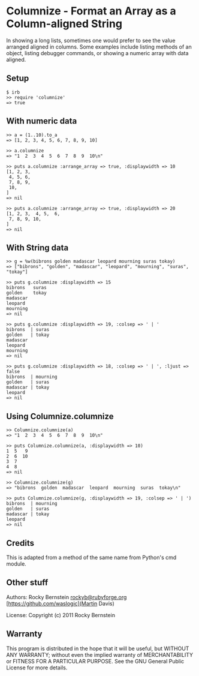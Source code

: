 Columnize - Format an Array as a Column-aligned String
============================================================================

In showing a long lists, sometimes one would prefer to see the value
arranged aligned in columns. Some examples include listing methods of
an object, listing debugger commands, or showing a numeric array with data
aligned.

Setup
-----

    $ irb
    >> require 'columnize'
    => true

With numeric data
-----------------

    >> a = (1..10).to_a
    => [1, 2, 3, 4, 5, 6, 7, 8, 9, 10]

    >> a.columnize
    => "1  2  3  4  5  6  7  8  9  10\n"

    >> puts a.columnize :arrange_array => true, :displaywidth => 10
    [1, 2, 3,
     4, 5, 6,
     7, 8, 9,
     10,
    ]
    => nil

    >> puts a.columnize :arrange_array => true, :displaywidth => 20
    [1, 2, 3,  4, 5,  6,
     7, 8, 9, 10,
    ]
    => nil

With String data
----------------

    >> g = %w(bibrons golden madascar leopard mourning suras tokay)
    => ["bibrons", "golden", "madascar", "leopard", "mourning", "suras", "tokay"]

    >> puts g.columnize :displaywidth => 15
    bibrons   suras
    golden    tokay
    madascar
    leopard
    mourning
    => nil

    >> puts g.columnize :displaywidth => 19, :colsep => ' | '
    bibrons  | suras
    golden   | tokay
    madascar
    leopard
    mourning
    => nil

    >> puts g.columnize :displaywidth => 18, :colsep => ' | ', :ljust => false
    bibrons  | mourning
    golden   | suras
    madascar | tokay
    leopard
    => nil

Using Columnize.columnize
-------------------------

    >> Columnize.columnize(a)
    => "1  2  3  4  5  6  7  8  9  10\n"

    >> puts Columnize.columnize(a, :displaywidth => 10)
    1  5   9
    2  6  10
    3  7
    4  8
    => nil

    >> Columnize.columnize(g)
    => "bibrons  golden  madascar  leopard  mourning  suras  tokay\n"

    >> puts Columnize.columnize(g, :displaywidth => 19, :colsep => ' | ')
    bibrons  | mourning
    golden   | suras
    madascar | tokay
    leopard
    => nil


Credits
-------

This is adapted from a method of the same name from Python's cmd module.

Other stuff
-----------

Authors:   Rocky Bernstein <rockyb@rubyforge.org>
           [https://github.com/waslogic](Martin Davis)

License:   Copyright (c) 2011 Rocky Bernstein

Warranty
--------

This program is distributed in the hope that it will be useful,
but WITHOUT ANY WARRANTY; without even the implied warranty of
MERCHANTABILITY or FITNESS FOR A PARTICULAR PURPOSE.  See the
GNU General Public License for more details.
